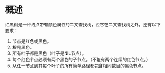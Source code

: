 # 概述
红黑树是一种结点带有颜色属性的二叉查找树，但它在二叉查找树之外，还有以下要求：
1.  节点是红色或黑色。
2.  根是黑色。
3.  所有叶子都是黑色（叶子是NIL节点）。
4.  每个红色节点必须有两个黑色的子节点。（不能有两个连续的红色节点。）
5.  从任一节点到其每个叶子的所有简单路径都包含相同数目的黑色节点。

